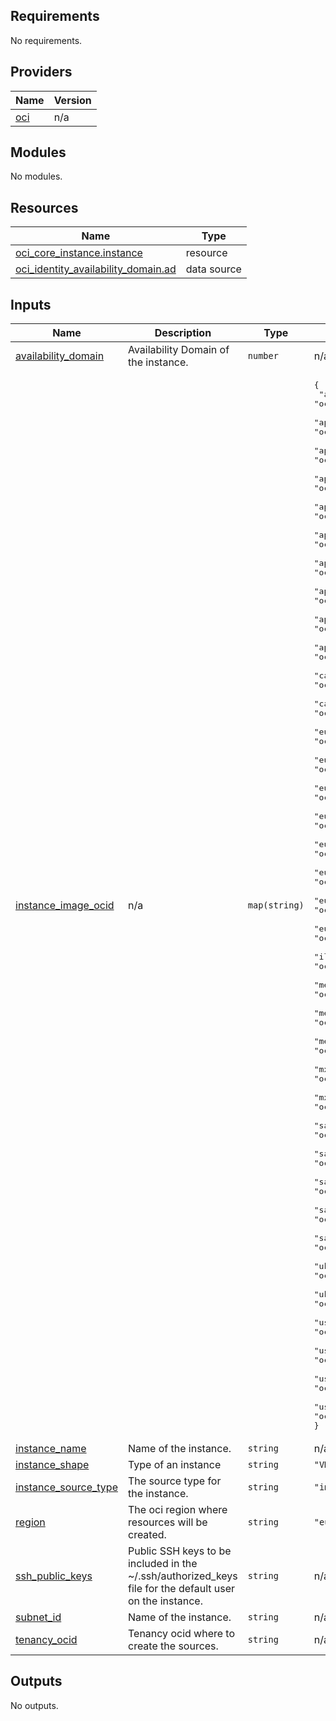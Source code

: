 <!-- BEGIN_TF_DOCS -->
## Requirements

No requirements.

## Providers

| Name | Version |
|------|---------|
| <a name="provider_oci"></a> [oci](#provider\_oci) | n/a |

## Modules

No modules.

## Resources

| Name | Type |
|------|------|
| [oci_core_instance.instance](https://registry.terraform.io/providers/oracle/oci/latest/docs/resources/core_instance) | resource |
| [oci_identity_availability_domain.ad](https://registry.terraform.io/providers/oracle/oci/latest/docs/data-sources/identity_availability_domain) | data source |

## Inputs

| Name | Description | Type | Default | Required |
|------|-------------|------|---------|:--------:|
| <a name="input_availability_domain"></a> [availability\_domain](#input\_availability\_domain) | Availability Domain of the instance. | `number` | n/a | yes |
| <a name="input_instance_image_ocid"></a> [instance\_image\_ocid](#input\_instance\_image\_ocid) | n/a | `map(string)` | <pre>{<br/>  "af-johannesburg-1": "ocid1.image.oc1.af-johannesburg-1.aaaaaaaawpk7eatcjy6a3lp4533wga35766rfp4dyabzyerhnw27m4ll4iwa",<br/>  "ap-chuncheon-1": "ocid1.image.oc1.ap-chuncheon-1.aaaaaaaaaw63k27g5yzmioqmrzo2vihk7mjnljxjeiytb4n7hahavsohfucq",<br/>  "ap-hyderabad-1": "ocid1.image.oc1.ap-hyderabad-1.aaaaaaaajfxdgwaq7lr46z6fnc27oaclyf3rxdxrrv3x4yk7bvb6maej3xea",<br/>  "ap-melbourne-1": "ocid1.image.oc1.ap-melbourne-1.aaaaaaaa3j6zakbofd34ir6ky3ayaojihu5qvkuit2fglbzp77odvrmhgika",<br/>  "ap-mumbai-1": "ocid1.image.oc1.ap-mumbai-1.aaaaaaaada53tvehh57pfeasox23xxlxcjqrhk2fxhmc3avz6huykjfqqxwq",<br/>  "ap-osaka-1": "ocid1.image.oc1.ap-osaka-1.aaaaaaaaziicuckenzmkiazpwuaqtgyeho52agni3opworbsixuzzfomz3qa",<br/>  "ap-seoul-1": "ocid1.image.oc1.ap-seoul-1.aaaaaaaao6jmk62nrtw35f7htbkfku27urugcjgurq5idpfamr6ljk7lrpra",<br/>  "ap-singapore-1": "ocid1.image.oc1.ap-singapore-1.aaaaaaaakvm4n62twqrt2kdbc76a24kmzytldq5i7azqpc4ewyinztfgypfa",<br/>  "ap-sydney-1": "ocid1.image.oc1.ap-sydney-1.aaaaaaaa3fkom62qsskheycegtjzads2rxegpdto7zuo27tlvefxdxq4gelq",<br/>  "ap-tokyo-1": "ocid1.image.oc1.ap-tokyo-1.aaaaaaaagupkwu6yar4fcxrybrz763z6ndedu3syyclc2ozjimiglyhz62va",<br/>  "ca-montreal-1": "ocid1.image.oc1.ca-montreal-1.aaaaaaaar46rcejpfludqqbzgcfjzlwdbycoh6pgmzeubijjqzfoh4rtmizq",<br/>  "ca-toronto-1": "ocid1.image.oc1.ca-toronto-1.aaaaaaaazrersuxcwk5kf5zg7z4oxaiqxiosc3vqst7n3cizqtxumhmfreeq",<br/>  "eu-amsterdam-1": "ocid1.image.oc1.eu-amsterdam-1.aaaaaaaa2p57qbnlf6xyajxzrlbep6b6ce26jtq3zjtg2dwasx5kqdesp7nq",<br/>  "eu-frankfurt-1": "ocid1.image.oc1.eu-frankfurt-1.aaaaaaaa3rxaqcvwe2vxxffm4dfivmfb3apn4inqehxgntjrx3f7p4hzk5rq",<br/>  "eu-madrid-1": "ocid1.image.oc1.eu-madrid-1.aaaaaaaaulwlk5q2rincuyvfryhkj5iznptvn4m3w7axcn7brnegrp46s4za",<br/>  "eu-marseille-1": "ocid1.image.oc1.eu-marseille-1.aaaaaaaazqrkyscu7peeuylwrkr5aro5s23tmu6z4arfmpfqpe55hjshsoja",<br/>  "eu-milan-1": "ocid1.image.oc1.eu-milan-1.aaaaaaaa76j74hh4xo4x5b5na4mhebqe5lnqzcrkiziix5nciy7jwyjymdya",<br/>  "eu-paris-1": "ocid1.image.oc1.eu-paris-1.aaaaaaaa3g5muqkgm2a6hr3tyrmnkux5twf7s4qsgobxfsk7ldfn6claryeq",<br/>  "eu-stockholm-1": "ocid1.image.oc1.eu-stockholm-1.aaaaaaaaayzdi3vjkwzou36o5zlr4dpeowp5lgao5t3nfu53naatugsg5a6q",<br/>  "eu-zurich-1": "ocid1.image.oc1.eu-zurich-1.aaaaaaaaxcbhpaloal2ffwk6aydznpkivf3sqh62uat6zvi4u6cqrdwf6ugq",<br/>  "il-jerusalem-1": "ocid1.image.oc1.il-jerusalem-1.aaaaaaaazix76rm6nzgnociioxqftckkuvyivacxvlsciqcdzg5wo75vrfva",<br/>  "me-abudhabi-1": "ocid1.image.oc1.me-abudhabi-1.aaaaaaaayzwscmu5n5erym2yhfazrnnxts4dcakldtvufmgz2lnpsslmg25q",<br/>  "me-dubai-1": "ocid1.image.oc1.me-dubai-1.aaaaaaaaehzkji4rbdxm6wn2gyub5svp4comupf6npik2mimohgl3ndzoalq",<br/>  "me-jeddah-1": "ocid1.image.oc1.me-jeddah-1.aaaaaaaafejy3dmmdmtseyulxexmdempnb7y3fnr42xy5oujzkwhbolcdgzq",<br/>  "mx-monterrey-1": "ocid1.image.oc1.mx-monterrey-1.aaaaaaaaj6z6qzntcr224i6e3ecmtdvusardx57nctte5iy7pbdxtucihfea",<br/>  "mx-queretaro-1": "ocid1.image.oc1.mx-queretaro-1.aaaaaaaa3g5kts3h44plitvang6pxowujeq4xwtt55zcjuob2yntzdqjf4xq",<br/>  "sa-bogota-1": "ocid1.image.oc1.sa-bogota-1.aaaaaaaa5yfvvsf7iihjdktj2sljttu7szoemmkvuctyyddvjdw3hry6ljla",<br/>  "sa-santiago-1": "ocid1.image.oc1.sa-santiago-1.aaaaaaaagpqnmgg3ezmwtdbjey6j266odp7o2gstxloojqbkymbxybwjxqga",<br/>  "sa-saopaulo-1": "ocid1.image.oc1.sa-saopaulo-1.aaaaaaaacu6x6mx4f3774nwl7nsvfkr7dxusin2qsop437hcdob6pmlfrhva",<br/>  "sa-valparaiso-1": "ocid1.image.oc1.sa-valparaiso-1.aaaaaaaash4gf2gftog7bxc75h64v57iwbapzbopv3h4f43myafrcldxr7fa",<br/>  "sa-vinhedo-1": "ocid1.image.oc1.sa-vinhedo-1.aaaaaaaanfvkdy5eupkutbwdbpemmckh5u34mi5noxxz6iqgqg3oqqsos7mq",<br/>  "uk-cardiff-1": "ocid1.image.oc1.uk-cardiff-1.aaaaaaaaislu6nkxyakkvcpuiyj5l73qcnqlp4jbjae52qnxgfs4sacnmdda",<br/>  "uk-london-1": "ocid1.image.oc1.uk-london-1.aaaaaaaavehem6scohtwwfpxj576isnczlujphlbnk5ynzmhra2irryqwt4q",<br/>  "us-ashburn-1": "ocid1.image.oc1.iad.aaaaaaaa2el7vv6ym4snc2gm5seaikafu3c4uwh2kuhhlsv2wpkdonjdom5a",<br/>  "us-chicago-1": "ocid1.image.oc1.us-chicago-1.aaaaaaaau6xpqfw65vt3jvrq3efz6akfhafcwr3ugxzdkvqjnvagca2fczna",<br/>  "us-phoenix-1": "ocid1.image.oc1.phx.aaaaaaaa47msfuw77sfw4eabf23tko6e6kbbbogbeuo6po6ni3lfgjkc5j2q",<br/>  "us-sanjose-1": "ocid1.image.oc1.us-sanjose-1.aaaaaaaarnyyk6idhfscm2am5mcjfoeniph2ssfqgiploplo4vtpfklmxvbq"<br/>}</pre> | no |
| <a name="input_instance_name"></a> [instance\_name](#input\_instance\_name) | Name of the instance. | `string` | n/a | yes |
| <a name="input_instance_shape"></a> [instance\_shape](#input\_instance\_shape) | Type of an instance | `string` | `"VM.Standard.E2.1.Micro"` | no |
| <a name="input_instance_source_type"></a> [instance\_source\_type](#input\_instance\_source\_type) | The source type for the instance. | `string` | `"image"` | no |
| <a name="input_region"></a> [region](#input\_region) | The oci region where resources will be created. | `string` | `"eu-frankfurt-1"` | no |
| <a name="input_ssh_public_keys"></a> [ssh\_public\_keys](#input\_ssh\_public\_keys) | Public SSH keys to be included in the ~/.ssh/authorized\_keys file for the default user on the instance. | `string` | n/a | yes |
| <a name="input_subnet_id"></a> [subnet\_id](#input\_subnet\_id) | Name of the instance. | `string` | n/a | yes |
| <a name="input_tenancy_ocid"></a> [tenancy\_ocid](#input\_tenancy\_ocid) | Tenancy ocid where to create the sources. | `string` | n/a | yes |

## Outputs

No outputs.
<!-- END_TF_DOCS -->